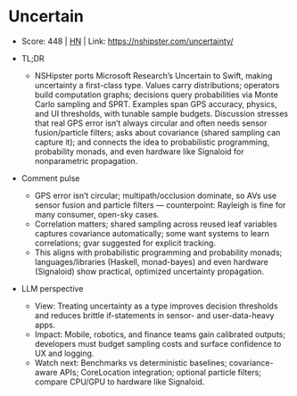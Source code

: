 # Uncertain<T>

- Score: 448 | [HN](https://news.ycombinator.com/item?id=45054703) | Link: https://nshipster.com/uncertainty/

- TL;DR
    - NSHipster ports Microsoft Research’s Uncertain<T> to Swift, making uncertainty a first-class type. Values carry distributions; operators build computation graphs; decisions query probabilities via Monte Carlo sampling and SPRT. Examples span GPS accuracy, physics, and UI thresholds, with tunable sample budgets. Discussion stresses that real GPS error isn’t always circular and often needs sensor fusion/particle filters; asks about covariance (shared sampling can capture it); and connects the idea to probabilistic programming, probability monads, and even hardware like Signaloid for nonparametric propagation.

- Comment pulse
    - GPS error isn’t circular; multipath/occlusion dominate, so AVs use sensor fusion and particle filters — counterpoint: Rayleigh is fine for many consumer, open-sky cases.
    - Correlation matters; shared sampling across reused leaf variables captures covariance automatically; some want systems to learn correlations; gvar suggested for explicit tracking.
    - This aligns with probabilistic programming and probability monads; languages/libraries (Haskell, monad-bayes) and even hardware (Signaloid) show practical, optimized uncertainty propagation.

- LLM perspective
    - View: Treating uncertainty as a type improves decision thresholds and reduces brittle if-statements in sensor- and user-data-heavy apps.
    - Impact: Mobile, robotics, and finance teams gain calibrated outputs; developers must budget sampling costs and surface confidence to UX and logging.
    - Watch next: Benchmarks vs deterministic baselines; covariance-aware APIs; CoreLocation integration; optional particle filters; compare CPU/GPU to hardware like Signaloid.
